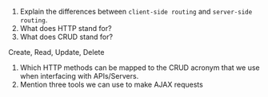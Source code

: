 1.  Explain the differences between `client-side routing` and `server-side routing`.
1.  What does HTTP stand for?
1.  What does CRUD stand for?

 Create, Read, Update, Delete
 
1.  Which HTTP methods can be mapped to the CRUD acronym that we use when interfacing with APIs/Servers.
1.  Mention three tools we can use to make AJAX requests